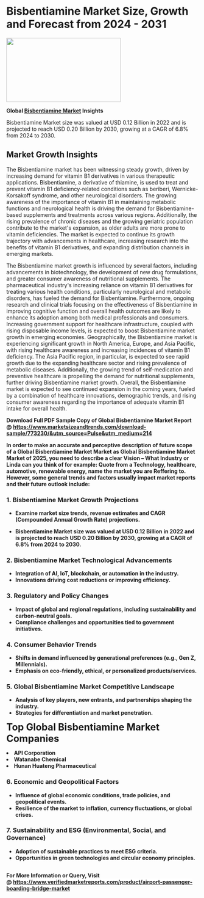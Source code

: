 <H1>Bisbentiamine Market Size, Growth and Forecast from 2024 - 2031</H1><img class="aligncenter size-medium wp-image-584254" src="https://thirdeyenews.in/wp-content/uploads/2024/09/Global-Market-Research-300x168.jpeg" alt="" width="300" height="168" /><p><strong>Global&nbsp;<a href="https://www.marketsizeandtrends.com/download-sample/773230/&amp;utm_source=Pulse&amp;utm_medium=214">Bisbentiamine Market</a> Insights</strong></p><p>Bisbentiamine Market size was valued at USD 0.12 Billion in 2022 and is projected to reach USD 0.20 Billion by 2030, growing at a CAGR of 6.8% from 2024 to 2030.</p><p><h2>Market Growth Insights</h2> <p>The Bisbentiamine market has been witnessing steady growth, driven by increasing demand for vitamin B1 derivatives in various therapeutic applications. Bisbentiamine, a derivative of thiamine, is used to treat and prevent vitamin B1 deficiency-related conditions such as beriberi, Wernicke-Korsakoff syndrome, and other neurological disorders. The growing awareness of the importance of vitamin B1 in maintaining metabolic functions and neurological health is driving the demand for Bisbentiamine-based supplements and treatments across various regions. Additionally, the rising prevalence of chronic diseases and the growing geriatric population contribute to the market's expansion, as older adults are more prone to vitamin deficiencies. The market is expected to continue its growth trajectory with advancements in healthcare, increasing research into the benefits of vitamin B1 derivatives, and expanding distribution channels in emerging markets.</p> <p><strong></strong></p> <p>The Bisbentiamine market growth is influenced by several factors, including advancements in biotechnology, the development of new drug formulations, and greater consumer awareness of nutritional supplements. The pharmaceutical industry's increasing reliance on vitamin B1 derivatives for treating various health conditions, particularly neurological and metabolic disorders, has fueled the demand for Bisbentiamine. Furthermore, ongoing research and clinical trials focusing on the effectiveness of Bisbentiamine in improving cognitive function and overall health outcomes are likely to enhance its adoption among both medical professionals and consumers. Increasing government support for healthcare infrastructure, coupled with rising disposable income levels, is expected to boost Bisbentiamine market growth in emerging economies. Geographically, the Bisbentiamine market is experiencing significant growth in North America, Europe, and Asia Pacific, with rising healthcare awareness and increasing incidences of vitamin B1 deficiency. The Asia Pacific region, in particular, is expected to see rapid growth due to the expanding healthcare sector and rising prevalence of metabolic diseases. Additionally, the growing trend of self-medication and preventive healthcare is propelling the demand for nutritional supplements, further driving Bisbentiamine market growth. Overall, the Bisbentiamine market is expected to see continued expansion in the coming years, fueled by a combination of healthcare innovations, demographic trends, and rising consumer awareness regarding the importance of adequate vitamin B1 intake for overall health. <p><strong></p><p><span class=""><strong>Download Full PDF Sample Copy of Global Bisbentiamine Market Report</strong> @ <a href="https://www.marketsizeandtrends.com/download-sample/773230/&amp;utm_source=Pulse&amp;utm_medium=214" target="_blank">https://www.marketsizeandtrends.com/download-sample/773230/&amp;utm_source=Pulse&amp;utm_medium=214</a></span></p><p>In order to make an accurate and perceptive description of future scope of a Global&nbsp;Bisbentiamine Market Market as Global&nbsp;Bisbentiamine Market Market of 2025, you need to describe a clear Vision &ndash; What Industry or Linda can you think of for example: Quote from a Technology, healthcare, automotive, renewable energy, name the market you are Reffering to. However, some general trends and factors usually impact market reports and their future outlook include:</p><h3>1.&nbsp;<strong>Bisbentiamine Market Growth Projections</strong></h3><ul><li>Examine market size trends, revenue estimates and CAGR (Compounded Annual Growth Rate) projections.</li><li><p>Bisbentiamine Market size was valued at USD 0.12 Billion in 2022 and is projected to reach USD 0.20 Billion by 2030, growing at a CAGR of 6.8% from 2024 to 2030.</p></li></ul><h3>2.&nbsp;<strong>Bisbentiamine Market Technological Advancements</strong></h3><ul><li>Integration of AI, IoT, blockchain, or automation in the industry.</li><li>Innovations driving cost reductions or improving efficiency.</li></ul><h3>3.&nbsp;<strong>Regulatory and Policy Changes</strong></h3><ul><li>Impact of global and regional regulations, including sustainability and carbon-neutral goals.</li><li>Compliance challenges and opportunities tied to government initiatives.</li></ul><h3>4.&nbsp;<strong>Consumer Behavior Trends</strong></h3><ul><li>Shifts in demand influenced by generational preferences (e.g., Gen Z, Millennials).</li><li>Emphasis on eco-friendly, ethical, or personalized products/services.</li></ul><h3>5.&nbsp;<strong>Global Bisbentiamine Market Competitive Landscape</strong></h3><ul><li>Analysis of key players, new entrants, and partnerships shaping the industry.</li><li>Strategies for differentiation and market penetration.</li></ul><p data-pm-slice="1 1 []"><span style="color: inherit; font-family: inherit; font-size: 25px;">Top Global Bisbentiamine Market Companies</span></p><div class="" data-test-id=""><p><li>API Corporation</li><li> Watanabe Chemical</li><li> Hunan Huateng Pharmaceutical</li></p></div><h3>6.&nbsp;<strong>Economic and Geopolitical Factors</strong></h3><ul><li>Influence of global economic conditions, trade policies, and geopolitical events.</li><li>Resilience of the market to inflation, currency fluctuations, or global crises.</li></ul><h3>7.&nbsp;<strong>Sustainability and ESG (Environmental, Social, and Governance)</strong></h3><ul><li>Adoption of sustainable practices to meet ESG criteria.</li><li>Opportunities in green technologies and circular economy principles.</li></ul><h2><strong style="font-size: 14px;">For More Information or Query, Visit @&nbsp;</strong><a style="background-color: #ffffff; font-size: 14px;" href="https://www.marketsizeandtrends.com/report/bisbentiamine-market/" target="_blank">https://www.verifiedmarketreports.com/product/airport-passenger-boarding-bridge-market</a></h2>
